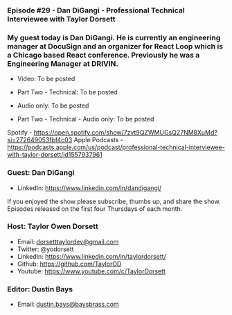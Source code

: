 ### Episode #29 - Dan DiGangi - Professional Technical Interviewee with Taylor Dorsett

### My guest today is Dan DiGangi. He is currently an engineering manager at DocuSign and an organizer for React Loop which is a Chicago based React conference. Previously he was a Engineering Manager at DRIVIN.

- Video: To be posted
- Part Two - Technical: To be posted

- Audio only: To be posted
- Part Two - Technical - Audio only: To be posted


Spotify - https://open.spotify.com/show/7zvt9QZWMUGsQ27NM8XuMd?si=272649053fbf4c03
Apple Podcasts - https://podcasts.apple.com/us/podcast/professional-technical-interviewee-with-taylor-dorsett/id1557937961
### Guest: Dan DiGangi
- LinkedIn: https://www.linkedin.com/in/dandigangi/


If you enjoyed the show please subscribe, thumbs up, and share the show.
Episodes released on the first four Thursdays of each month.

### Host: Taylor Owen Dorsett
- Email: dorsetttaylordev@gmail.com
- Twitter: @yodorsett
- LinkedIn: https://www.linkedin.com/in/taylordorsett/
- Github: https://github.com/TaylorOD
- Youtube: https://www.youtube.com/c/TaylorDorsett

### Editor: Dustin Bays
- Email: dustin.bays@baysbrass.com